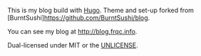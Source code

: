 This is my blog build with [Hugo](http://gohugo.io/). Theme and set-up forked from [BurntSushi]https://github.com/BurntSushi/blog.

You can see my blog at http://blog.frqc.info.

Dual-licensed under MIT or the [UNLICENSE](http://unlicense.org).

